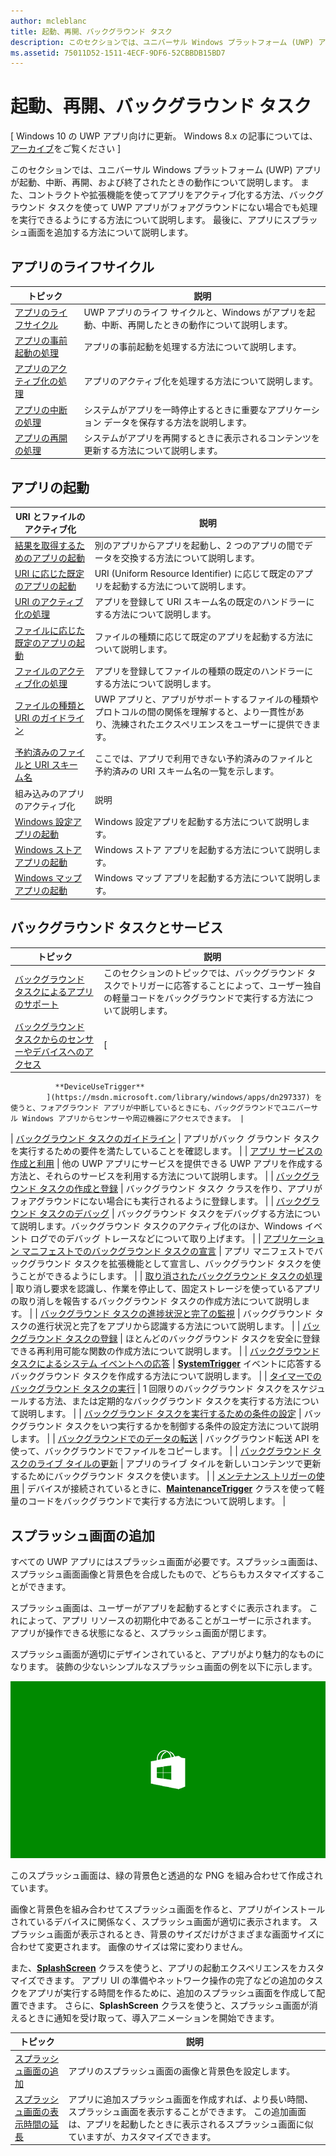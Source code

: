 ```yaml
---
author: mcleblanc
title: 起動、再開、バックグラウンド タスク
description: このセクションでは、ユニバーサル Windows プラットフォーム (UWP) アプリが起動、中断、再開、および終了されたときの動作について説明します。
ms.assetid: 75011D52-1511-4ECF-9DF6-52CBBDB15BD7
---
```


# 起動、再開、バックグラウンド タスク


\[ Windows 10 の UWP アプリ向けに更新。 Windows 8.x の記事については、[アーカイブ](http://go.microsoft.com/fwlink/p/?linkid=619132)をご覧ください \]


このセクションでは、ユニバーサル Windows プラットフォーム (UWP) アプリが起動、中断、再開、および終了されたときの動作について説明します。 また、コントラクトや拡張機能を使ってアプリをアクティブ化する方法、バックグラウンド タスクを使って UWP アプリがフォアグラウンドにない場合でも処理を実行できるようにする方法について説明します。 最後に、アプリにスプラッシュ画面を追加する方法について説明します。

## アプリのライフサイクル

| トピック                                            | 説明                                                                                                     |
|--------------------------------------------------|-----------------------------------------------------------------------------------------------------------------|
| [アプリのライフサイクル](app-lifecycle.md)               | UWP アプリのライフ サイクルと、Windows がアプリを起動、中断、再開したときの動作について説明します。 |
| [アプリの事前起動の処理](handle-app-prelaunch.md) | アプリの事前起動を処理する方法について説明します。                                                                              |
| [アプリのアクティブ化の処理](activate-an-app.md)     | アプリのアクティブ化を処理する方法について説明します。                                                                             |
| [アプリの中断の処理](suspend-an-app.md)         | システムがアプリを一時停止するときに重要なアプリケーション データを保存する方法を説明します。                                 |
| [アプリの再開の処理](resume-an-app.md)           | システムがアプリを再開するときに表示されるコンテンツを更新する方法について説明します。                                        |

 

## アプリの起動


| URI とファイルのアクティブ化                                                                         | 説明                                                                                                                                                                |
|-------------------------------------------------------------------------------------------------|----------------------------------------------------------------------------------------------------------------------------------------------------------------------------|
| [結果を取得するためのアプリの起動](how-to-launch-an-app-for-results.md)                               | 別のアプリからアプリを起動し、2 つのアプリの間でデータを交換する方法について説明します。                                                                                             |
| [URI に応じた既定のアプリの起動](launch-default-app.md)                                      | URI (Uniform Resource Identifier) に応じて既定のアプリを起動する方法について説明します。                                                                                               |
| [URI のアクティブ化の処理](handle-uri-activation.md)                                              | アプリを登録して URI スキーム名の既定のハンドラーにする方法について説明します。                                                                                          |
| [ファイルに応じた既定のアプリの起動](launch-the-default-app-for-a-file.md)                      | ファイルの種類に応じて既定のアプリを起動する方法について説明します。                                                                                                                       |
| [ファイルのアクティブ化の処理](handle-file-activation.md)                                            | アプリを登録してファイルの種類の既定のハンドラーにする方法について説明します。                                                                                                  |
| [ファイルの種類と URI のガイドライン](https://msdn.microsoft.com/library/windows/apps/hh700321) | UWP アプリと、アプリがサポートするファイルの種類やプロトコルの間の関係を理解すると、より一貫性があり、洗練されたエクスペリエンスをユーザーに提供できます。 |
| [予約済みのファイルと URI スキーム名](reserved-uri-scheme-names.md)                             | ここでは、アプリで利用できない予約済みのファイルと予約済みの URI スキーム名の一覧を示します。                                                                                |
| 組み込みのアプリのアクティブ化                                                                          | 説明                                                                                                                                                                |
| [Windows 設定アプリの起動](launch-settings-app.md)                                      | Windows 設定アプリを起動する方法について説明します。                                                                                                                              |
| [Windows ストア アプリの起動](launch-store-app.md)                                            | Windows ストア アプリを起動する方法について説明します。                                                                                                                                 |
| [Windows マップ アプリの起動](launch-maps-app.md)                                              | Windows マップ アプリを起動する方法について説明します。                                                                                                                                  |

 

## バックグラウンド タスクとサービス



| トピック                                                                                                            | 説明                                                                                                                                                                                   |
|------------------------------------------------------------------------------------------------------------------|-----------------------------------------------------------------------------------------------------------------------------------------------------------------------------------------------|
| [バックグラウンド タスクによるアプリのサポート](support-your-app-with-background-tasks.md)                             | このセクションのトピックでは、バックグラウンド タスクでトリガーに応答することによって、ユーザー独自の軽量コードをバックグラウンドで実行する方法について説明します。                                                       |
| [バックグラウンド タスクからのセンサーやデバイスへのアクセス](access-sensors-and-devices-from-a-background-task.md)       | [
              **DeviceUseTrigger**
            ](https://msdn.microsoft.com/library/windows/apps/dn297337) を使うと、フォアグラウンド アプリが中断しているときにも、バックグラウンドでユニバーサル Windows アプリからセンサーや周辺機器にアクセスできます。 |
| [バックグラウンド タスクのガイドライン](guidelines-for-background-tasks.md)                                           | アプリがバック グラウンド タスクを実行するための要件を満たしていることを確認します。                                                                                                                          |
| [アプリ サービスの作成と利用](how-to-create-and-consume-an-app-service.md)                                | 他の UWP アプリにサービスを提供できる UWP アプリを作成する方法と、それらのサービスを利用する方法について説明します。                                                                                  |
| [バックグラウンド タスクの作成と登録](create-and-register-a-background-task.md)                               | バックグラウンド タスク クラスを作り、アプリがフォアグラウンドにない場合にも実行されるように登録します。                                                                                                 |
| [バックグラウンド タスクのデバッグ](debug-a-background-task.md)                                                           | バックグラウンド タスクをデバッグする方法について説明します。バックグラウンド タスクのアクティブ化のほか、Windows イベント ログでのデバッグ トレースなどについて取り上げます。                                                                        |
| [アプリケーション マニフェストでのバックグラウンド タスクの宣言](declare-background-tasks-in-the-application-manifest.md) | アプリ マニフェストでバックグラウンド タスクを拡張機能として宣言し、バックグラウンド タスクを使うことができるようにします。                                                                                                       |
| [取り消されたバックグラウンド タスクの処理](handle-a-cancelled-background-task.md)                                     | 取り消し要求を認識し、作業を停止して、固定ストレージを使っているアプリの取り消しを報告するバックグラウンド タスクの作成方法について説明します。                                     |
| [バックグラウンド タスクの進捗状況と完了の監視](monitor-background-task-progress-and-completion.md)           | バックグラウンド タスクの進行状況と完了をアプリから認識する方法について説明します。                                                                                                                     |
| [バックグラウンド タスクの登録](register-a-background-task.md)                                                     | ほとんどのバックグラウンド タスクを安全に登録できる再利用可能な関数の作成方法について説明します。                                                                                                  |
| [バックグラウンド タスクによるシステム イベントへの応答](respond-to-system-events-with-background-tasks.md)             | [
            **SystemTrigger**](https://msdn.microsoft.com/library/windows/apps/br224839) イベントに応答するバックグラウンド タスクを作成する方法について説明します。                                                                         |
| [タイマーでのバックグラウンド タスクの実行](run-a-background-task-on-a-timer-.md)                                        | 1 回限りのバックグラウンド タスクをスケジュールする方法、または定期的なバックグラウンド タスクを実行する方法について説明します。                                                                                                          |
| [バックグラウンド タスクを実行するための条件の設定](set-conditions-for-running-a-background-task.md)                 | バックグラウンド タスクをいつ実行するかを制御する条件の設定方法について説明します。                                                                                                                  |
| [バックグラウンドでのデータの転送](https://msdn.microsoft.com/library/windows/apps/mt280377)                                           | バックグラウンド転送 API を使って、バックグラウンドでファイルをコピーします。                                                                                                                              |
| [バックグラウンド タスクのライブ タイルの更新](update-a-live-tile-from-a-background-task.md)                       | アプリのライブ タイルを新しいコンテンツで更新するためにバックグラウンド タスクを使います。                                                                                                                      |
| [メンテナンス トリガーの使用](use-a-maintenance-trigger.md)                                                       | デバイスが接続されているときに、[**MaintenanceTrigger**](https://msdn.microsoft.com/library/windows/apps/hh700517) クラスを使って軽量のコードをバックグラウンドで実行する方法について説明します。                             |

 

## スプラッシュ画面の追加


すべての UWP アプリにはスプラッシュ画面が必要です。スプラッシュ画面は、スプラッシュ画面画像と背景色を合成したもので、どちらもカスタマイズすることができます。

スプラッシュ画面は、ユーザーがアプリを起動するとすぐに表示されます。 これによって、アプリ リソースの初期化中であることがユーザーに示されます。 アプリが操作できる状態になると、スプラッシュ画面が閉じます。

スプラッシュ画面が適切にデザインされていると、アプリがより魅力的なものになります。 装飾の少ないシンプルなスプラッシュ画面の例を以下に示します。

![スプラッシュ画面のサンプルから取り込んだ 75% 縮小のスプラッシュ画面のスクリーン キャプチャ](images/regularsplashscreen.png)

このスプラッシュ画面は、緑の背景色と透過的な PNG を組み合わせて作成されています。

画像と背景色を組み合わせてスプラッシュ画面を作ると、アプリがインストールされているデバイスに関係なく、スプラッシュ画面が適切に表示されます。 スプラッシュ画面が表示されるとき、背景のサイズだけがさまざまな画面サイズに合わせて変更されます。 画像のサイズは常に変わりません。

また、[**SplashScreen**](https://msdn.microsoft.com/library/windows/apps/br224763) クラスを使うと、アプリの起動エクスペリエンスをカスタマイズできます。 アプリ UI の準備やネットワーク操作の完了などの追加のタスクをアプリが実行する時間を作るために、追加のスプラッシュ画面を作成して配置できます。 さらに、**SplashScreen** クラスを使うと、スプラッシュ画面が消えるときに通知を受け取って、導入アニメーションを開始できます。

| トピック                                                                          | 説明                                                                                                                                                                                       |
|--------------------------------------------------------------------------------|---------------------------------------------------------------------------------------------------------------------------------------------------------------------------------------------------|
| [スプラッシュ画面の追加](add-a-splash-screen.md)                                 | アプリのスプラッシュ画面の画像と背景色を設定します。                                                                                                                                          |
| [スプラッシュ画面の表示時間の延長](create-a-customized-splash-screen.md) | アプリに追加スプラッシュ画面を作成すれば、より長い時間、スプラッシュ画面を表示することができます。 この追加画面は、アプリを起動したときに表示されるスプラッシュ画面に似ていますが、カスタマイズできます。 |

 

 

 





<!--HONumber=May16_HO2-->



